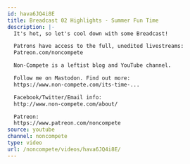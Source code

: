 ```yaml
---
id: hava6JQ4i8E
title: Breadcast 02 Highlights - Summer Fun Time
description: |-
  It's hot, so let's cool down with some Breadcast!

  Patrons have access to the full, unedited livestreams:
  Patreon.com/noncompete

  Non-Compete is a leftist blog and YouTube channel.

  Follow me on Mastodon. Find out more:
  https://www.non-compete.com/its-time-...

  Facebook/Twitter/Email info:
  http://www.non-compete.com/about/

  Patreon:
  https://www.patreon.com/noncompete
source: youtube
channel: noncompete
type: video
url: /noncompete/videos/hava6JQ4i8E/
---
```

